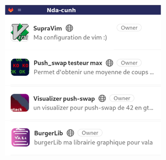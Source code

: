 <html>
    <body>
        <img src="gitlab.png"/>
        <table>
        <a href="https://gitlab.com/hydrasho/SupraVim"><img src="vim.png"></a>
        <a href="https://gitlab.com/hydrasho/push_swap-testeur-max"><img src="push.png"></a>
        <a href="https://gitlab.com/hydrasho/push_swap-testeur-max"><img src="visua.png"></a>
        <a href="https://gitlab.com/hydrasho/push_swap-testeur-max"><img src="bg.png"></a>
        </table>
    </body>
</html>
